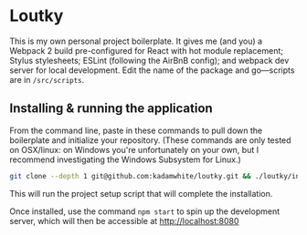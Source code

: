 # Loutky

This is my own personal project boilerplate. It gives me (and you) a Webpack 2 build pre-configured for React with hot module replacement; Stylus stylesheets; ESLint (following the AirBnB config); and webpack dev server for local development. Edit the name of the package and go&mdash;scripts are in `/src/scripts`.

## Installing & running the application

From the command line, paste in these commands to pull down the boilerplate and initialize your repository. (These commands are only tested on OSX/linux: on Windows you're unfortunately on your own, but I recommend investigating the Windows Subsystem for Linux.)

```bash
git clone --depth 1 git@github.com:kadamwhite/loutky.git && ./loutky/init.sh
```

This will run the project setup script that will complete the installation.

Once installed, use the command `npm start` to spin up the development server, which will then be accessible at [http://localhost:8080](http://localhost:8080)
